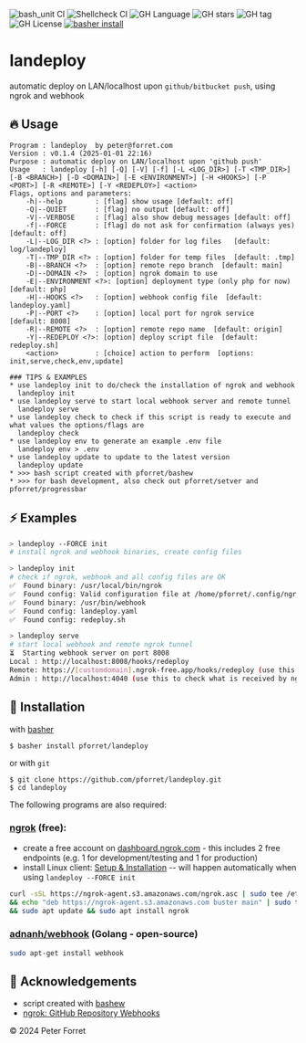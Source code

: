 ![bash_unit CI](https://github.com/pforret/landeploy/workflows/bash_unit%20CI/badge.svg)
![Shellcheck CI](https://github.com/pforret/landeploy/workflows/Shellcheck%20CI/badge.svg)
![GH Language](https://img.shields.io/github/languages/top/pforret/landeploy)
![GH stars](https://img.shields.io/github/stars/pforret/landeploy)
![GH tag](https://img.shields.io/github/v/tag/pforret/landeploy)
![GH License](https://img.shields.io/github/license/pforret/landeploy)
[![basher install](https://img.shields.io/badge/basher-install-white?logo=gnu-bash&style=flat)](https://www.basher.it/package/)

# landeploy

automatic deploy on LAN/localhost upon `github/bitbucket push`, using ngrok and webhook

## 🔥 Usage

```
Program : landeploy  by peter@forret.com
Version : v0.1.4 (2025-01-01 22:16)
Purpose : automatic deploy on LAN/localhost upon 'github push'
Usage   : landeploy [-h] [-Q] [-V] [-f] [-L <LOG_DIR>] [-T <TMP_DIR>] [-B <BRANCH>] [-D <DOMAIN>] [-E <ENVIRONMENT>] [-H <HOOKS>] [-P <PORT>] [-R <REMOTE>] [-Y <REDEPLOY>] <action>
Flags, options and parameters:
    -h|--help        : [flag] show usage [default: off]
    -Q|--QUIET       : [flag] no output [default: off]
    -V|--VERBOSE     : [flag] also show debug messages [default: off]
    -f|--FORCE       : [flag] do not ask for confirmation (always yes) [default: off]
    -L|--LOG_DIR <?> : [option] folder for log files   [default: log/landeploy]
    -T|--TMP_DIR <?> : [option] folder for temp files  [default: .tmp]
    -B|--BRANCH <?>  : [option] remote repo branch  [default: main]
    -D|--DOMAIN <?>  : [option] ngrok domain to use
    -E|--ENVIRONMENT <?>: [option] deployment type (only php for now)  [default: php]
    -H|--HOOKS <?>   : [option] webhook config file  [default: landeploy.yaml]
    -P|--PORT <?>    : [option] local port for ngrok service  [default: 8008]
    -R|--REMOTE <?>  : [option] remote repo name  [default: origin]
    -Y|--REDEPLOY <?>: [option] deploy script file  [default: redeploy.sh]
    <action>         : [choice] action to perform  [options: init,serve,check,env,update]
                                                                                                                                                                                                                                                                                                                                                                 
### TIPS & EXAMPLES
* use landeploy init to do/check the installation of ngrok and webhook
  landeploy init
* use landeploy serve to start local webhook server and remote tunnel
  landeploy serve
* use landeploy check to check if this script is ready to execute and what values the options/flags are
  landeploy check
* use landeploy env to generate an example .env file
  landeploy env > .env
* use landeploy update to update to the latest version
  landeploy update
* >>> bash script created with pforret/bashew
* >>> for bash development, also check out pforret/setver and pforret/progressbar
```

## ⚡️ Examples

```bash
> landeploy --FORCE init
# install ngrok and webhook binaries, create config files

> landeploy init
# check if ngrok, webhook and all config files are OK
✅  Found binary: /usr/local/bin/ngrok                                                                                                                                                                                                                                                                                                                           
✅  Found config: Valid configuration file at /home/pforret/.config/ngrok/ngrok.yml
✅  Found binary: /usr/bin/webhook
✅  Found config: landeploy.yaml
✅  Found config: redeploy.sh

> landeploy serve
# start local webhook and remote ngrok tunnel
⏳  Starting webhook server on port 8008
Local : http://localhost:8008/hooks/redeploy
Remote: https://[customdomain].ngrok-free.app/hooks/redeploy (use this as webhook in GitHub/BitBucket)
Admin : http://localhost:4040 (use this to check what is received by ngrok)
```

## 🚀 Installation

with [basher](https://github.com/basherpm/basher)

	$ basher install pforret/landeploy

or with `git`

	$ git clone https://github.com/pforret/landeploy.git
	$ cd landeploy

The following programs are also required:

### [ngrok](https://ngrok.com/) (free):

* create a free account on [dashboard.ngrok.com](https://dashboard.ngrok.com/) - this includes 2 free endpoints (e.g. 1 for development/testing and 1 for production)
* install Linux client: [Setup & Installation](https://dashboard.ngrok.com/get-started/setup/linux) -- will happen automatically when using `landeploy --FORCE init`
```bash
curl -sSL https://ngrok-agent.s3.amazonaws.com/ngrok.asc | sudo tee /etc/apt/trusted.gpg.d/ngrok.asc >/dev/null \
&& echo "deb https://ngrok-agent.s3.amazonaws.com buster main" | sudo tee /etc/apt/sources.list.d/ngrok.list \
&& sudo apt update && sudo apt install ngrok
```

### [adnanh/webhook](https://github.com/adnanh/webhook) (Golang - open-source)

```bash
sudo apt-get install webhook
```

## 📝 Acknowledgements

* script created with [bashew](https://github.com/pforret/bashew)
* [ngrok: GitHub Repository Webhooks](https://ngrok.com/docs/integrations/github/webhooks/)

&copy; 2024 Peter Forret
